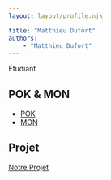 ```yaml
---
layout: layout/profile.njk

title: "Matthieu Dufort"
authors:
    - "Matthieu Dufort"
---
```


Étudiant

## POK & MON

- [POK](./pok)
- [MON](./mon)

## Projet

[Notre Projet](../../../projets/20XX-20YY/notre-projet)
